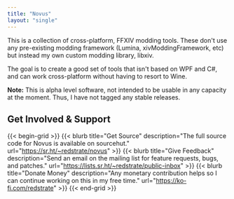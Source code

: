 ```yaml
---
title: "Novus"
layout: "single"
---
```


This is a collection of cross-platform, FFXIV modding tools. These don't use any pre-existing modding framework (Lumina, xivModdingFramework, etc) but instead my own custom modding library, libxiv.

The goal is to create a good set of tools that isn't based on WPF and C#, and can work cross-platform without having to resort to Wine.

**Note:** This is alpha level software, not intended to be usable in any capacity at the moment. Thus, I have not tagged any stable releases.

## Get Involved & Support

{{< begin-grid >}}
{{< blurb title="Get Source" description="The full source code for Novus is available on sourcehut." url="https://sr.ht/~redstrate/novus" >}}
{{< blurb title="Give Feedback" description="Send an email on the mailing list for feature requests, bugs, and patches." url="https://lists.sr.ht/~redstrate/public-inbox" >}}
{{< blurb title="Donate Money" description="Any monetary contribution helps so I can continue working on this in my free time." url="https://ko-fi.com/redstrate" >}}
{{< end-grid >}}


